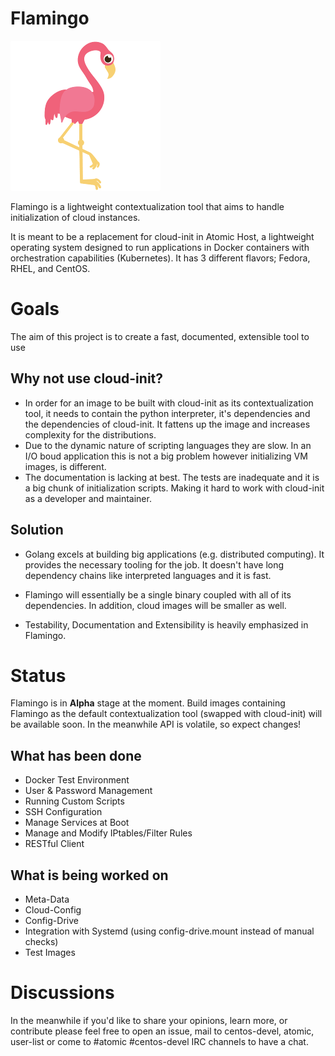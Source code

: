 # Flamingo

![Flamingo Logo](/logo.png)

Flamingo is a lightweight contextualization tool that aims to handle
initialization of cloud instances.

It is meant to be a replacement for cloud-init in Atomic Host, a lightweight 
operating system designed to run applications in Docker containers with 
orchestration capabilities (Kubernetes). It has 3 different 
flavors; Fedora, RHEL, and CentOS.

# Goals

The aim of this project is to create a fast, documented, extensible
tool to use

## Why not use cloud-init?

- In order for an image to be built with cloud-init as its contextualization tool,
 it needs to contain the python interpreter, it's dependencies and the dependencies of
 cloud-init. It fattens up the image and increases complexity for the distributions.
- Due to the dynamic nature of scripting languages they are slow. In an I/O boud 
application this is not a big problem however initializing VM images, is different.
- The documentation is lacking at best. The tests are inadequate and it is a big chunk
of initialization scripts. Making it hard to work with cloud-init as a developer and
maintainer.

## Solution

- Golang excels at building big applications (e.g. distributed computing). 
  It provides the necessary tooling for the job. It doesn't have long 
  dependency chains like interpreted languages and it is fast.

- Flamingo will essentially be a single binary coupled with all of its
  dependencies. In addition, cloud images will be smaller as well.

- Testability, Documentation and Extensibility is heavily emphasized in Flamingo.

# Status

Flamingo is in **Alpha** stage at the moment. Build images containing
Flamingo as the default contextualization tool (swapped with cloud-init)
will be available soon. In the meanwhile API is volatile, so expect changes!

## What has been done

- Docker Test Environment
- User & Password Management
- Running Custom Scripts
- SSH Configuration
- Manage Services at Boot
- Manage and Modify IPtables/Filter Rules
- RESTful Client

## What is being worked on

- Meta-Data
- Cloud-Config
- Config-Drive
- Integration with Systemd (using config-drive.mount instead of manual checks)
- Test Images

# Discussions

In the meanwhile if you'd like to share your opinions, learn more,
or contribute please feel free to open an issue, mail to centos-devel, atomic,
user-list or come to #atomic #centos-devel IRC channels to have a chat.
